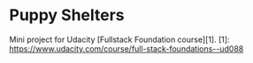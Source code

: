 # Puppy Shelters
Mini project for Udacity [Fullstack Foundation course][1].
[1]: https://www.udacity.com/course/full-stack-foundations--ud088
